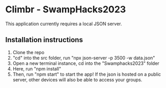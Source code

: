 # Climbr - SwampHacks2023

This application currently requires a local JSON server.

## Installation instructions

1. Clone the repo
2. "cd" into the src folder, run "npx json-server -p 3500 -w data.json"
3. Open a new terminal instance, cd into the "Swamphacks2023" folder
4. Here, run "npm install"
5. Then, run "npm start" to start the app! If the json is hosted on a public server, other devices will also be able to access your groups.